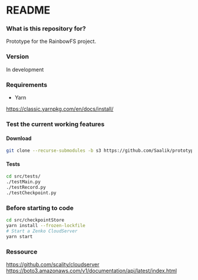 # README #

### What is this repository for? ###

Prototype for the RainbowFS project.

### Version

In development


### Requirements

- Yarn 

https://classic.yarnpkg.com/en/docs/install/


### Test the current working features ###
#### Download 

```sh
git clone --recurse-submodules -b s3 https://github.com/Saalik/prototype-CDC.git
```


#### Tests

```sh
cd src/tests/
./testMain.py
./testRecord.py
./testCheckpoint.py
```

### Before starting to code


```sh
cd src/checkpointStore
yarn install --frozen-lockfile
# Start a Zenko CloudServer 
yarn start
```

### Ressource

https://github.com/scality/cloudserver
https://boto3.amazonaws.com/v1/documentation/api/latest/index.html


